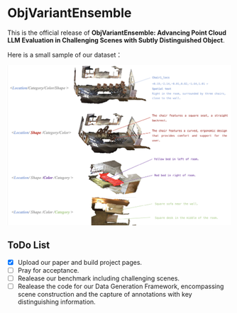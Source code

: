 # ObjVariantEnsemble
 This is the official release of **ObjVariantEnsemble: Advancing Point Cloud LLM Evaluation in Challenging Scenes with Subtly Distinguished Object**.

 Here is a small sample of our dataset：


![](Examples/Examples.png)
## ToDo List
- [x] Upload our paper and build project pages.
- [ ] Pray for acceptance.
- [ ] Realease our benchmark including challenging scenes.
- [ ] Realease the code for our Data Generation Framework, encompassing scene construction and the capture of annotations with key distinguishing information.
